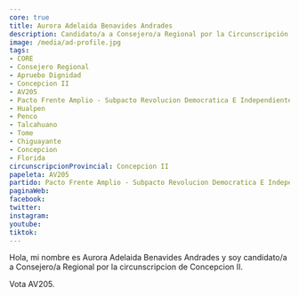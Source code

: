 ```yaml
---
core: true
title: Aurora Adelaida Benavides Andrades
description: Candidato/a a Consejero/a Regional por la Circunscripción de Concepcion II
image: /media/ad-profile.jpg
tags:
- CORE
- Consejero Regional
- Apruebo Dignidad
- Concepcion II
- AV205
- Pacto Frente Amplio - Subpacto Revolucion Democratica E Independientes - Revolucion Democratica
- Hualpen
- Penco
- Talcahuano
- Tome
- Chiguayante
- Concepcion
- Florida
circunscripcionProvincial: Concepcion II
papeleta: AV205
partido: Pacto Frente Amplio - Subpacto Revolucion Democratica E Independientes - Revolucion Democratica
paginaWeb:
facebook:
twitter:
instagram:
youtube:
tiktok:
---
```

Hola, mi nombre es Aurora Adelaida Benavides Andrades y soy candidato/a a Consejero/a Regional por la circunscripcion de Concepcion II.

Vota AV205.
